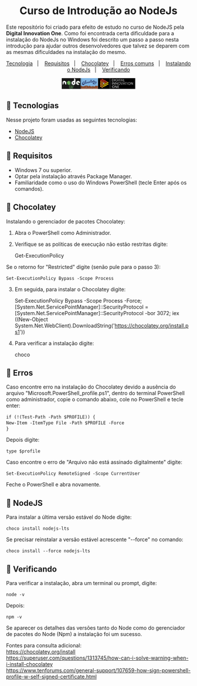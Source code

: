 
<h1 align="center">
Curso de Introdução ao NodeJs
</h1>
<p>
Este repositório foi criado para efeito de estudo no curso de NodeJS pela <b>Digital Innovation One</b>. Como foi encontrada certa dificuldade para a instalação do NodeJs no Windows foi descrito um passo a passo nesta introdução para ajudar outros desenvolvedores que talvez se deparem com as mesmas dificuldades na instalação do mesmo.
</p> 

<p align="center">
  <a href="#tecnologia">Tecnologia</a>&nbsp;&nbsp;&nbsp;|&nbsp;&nbsp;&nbsp;
  <a href="#requisitos">Requisitos</a>&nbsp;&nbsp;&nbsp;|&nbsp;&nbsp;&nbsp;
  <a href="#chocolatey">Chocolatey</a>&nbsp;&nbsp;&nbsp;|&nbsp;&nbsp;&nbsp;
  <a href="#erros">Erros comuns</a>&nbsp;&nbsp;&nbsp;|&nbsp;&nbsp;&nbsp;
  <a href="#nodejs">Instalando o NodeJs</a>&nbsp;&nbsp;&nbsp;|&nbsp;&nbsp;&nbsp;
  <a href="#verificando">Verificando</a>
</p>

<p align="center">
<img alt="" src="./src/tecnologia.png" width="40%">
</p>

## :rocket: Tecnologias

Nesse projeto foram usadas as seguintes tecnologias:

- [NodeJS](https://nodejs.org/en/)
- [Chocolatey](https://chocolatey.org/)

## :memo: Requisitos

- Windows 7 ou superior.
- Optar pela instalação através Package Manager. 
- Familiaridade como o uso do Windows PowerShell (tecle Enter após os comandos).

## :small_orange_diamond: Chocolatey

Instalando o gerenciador de pacotes Chocolatey:
1. Abra o PowerShell como Administrador.
2. Verifique se as políticas de execução não estão restritas digite:
    
    Get-ExecutionPolicy

Se o retorno for "Restricted" digite (senão pule para o passo 3):

    Set-ExecutionPolicy Bypass -Scope Process

3. Em seguida, para instalar o Chocolatey digite:

    Set-ExecutionPolicy Bypass -Scope Process -Force; [System.Net.ServicePointManager]::SecurityProtocol = [System.Net.ServicePointManager]::SecurityProtocol -bor 3072; iex ((New-Object System.Net.WebClient).DownloadString('https://chocolatey.org/install.ps1'))

4. Para verificar a instalação digite:

    choco

## :small_orange_diamond: Erros

Caso encontre erro na instalação do Chocolatey devido a ausência do arquivo "Microsoft.PowerShell_profile.ps1", dentro do terminal PowerShell como administrador, copie o comando abaixo, cole no PowerShell e tecle enter:

    if (!(Test-Path -Path $PROFILE)) {
    New-Item -ItemType File -Path $PROFILE -Force
    }

Depois digite:

    type $profile

Caso encontre o erro de "Arquivo não está assinado digitalmente" digite:

    Set-ExecutionPolicy RemoteSigned -Scope CurrentUser

Feche o PowerShell e abra novamente.

## :small_orange_diamond: NodeJS 

Para instalar a última versão estável do Node digite:
    
    choco install nodejs-lts

Se precisar reinstalar a versão estável acrescente "--force" no comando:

    choco install --force nodejs-lts

## :small_orange_diamond: Verificando
Para verificar a instalação, abra um terminal ou prompt, digite:

    node -v

Depois:

    npm -v

Se aparecer os detalhes das versões tanto do Node como do gerenciador de pacotes do Node (Npm) a instalação foi um sucesso.

Fontes para consulta adicional:<br>
https://chocolatey.org/install <br>
https://superuser.com/questions/1313745/how-can-i-solve-warning-when-i-install-chocolatey<br>
https://www.tenforums.com/general-support/107659-how-sign-powershell-profile-w-self-signed-certificate.html<br>



